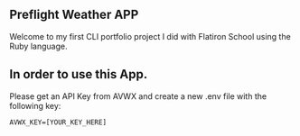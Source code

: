## Preflight Weather APP 
Welcome to my first CLI portfolio project I did with Flatiron School using the Ruby language.

## In order to use this App.
Please get an API Key from AVWX and create a new .env file with the following key:
```
AVWX_KEY=[YOUR_KEY_HERE]
```
